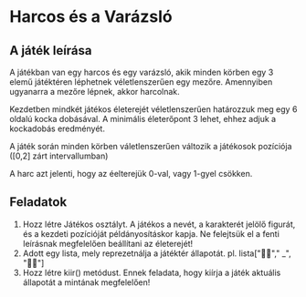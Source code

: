 # Harcos és a Varázsló

## A játék leírása

A játékban van egy harcos és egy varázsló, akik minden körben egy 3 elemű játéktéren léphetnek véletlenszerűen egy mezőre. 
Amennyiben ugyanarra a mezőre lépnek, akkor harcolnak. 

Kezdetben mindkét játékos életerejét véletlenszerűen határozzuk meg egy 6 oldalú kocka dobásával. A minimális életerőpont 3 lehet, ehhez adjuk a kockadobás eredményét. 

A játék során minden körben váletlenszerűen változik a játékosok pozíciója ([0,2] zárt intervallumban)

A harc azt jelenti, hogy az éelterejük 0-val, vagy 1-gyel csökken. 

## Feladatok

1. Hozz létre Játékos osztályt.  A játékos a nevét, a karakterét jelölő figurát, és a kezdeti pozícióját példányosításkor kapja. Ne felejtsük el a fenti leírásnak megfelelően beállítani az életerejét!
2. Adott egy lista, mely reprezetnálja a játéktér állapotát. pl. lista["🧙‍♂️"," _",  "🤷‍♂️"]
3. Hozz létre kiir() metódust. Ennek feladata, hogy kiírja a játék aktuális állapotát a mintának megfelelően!

